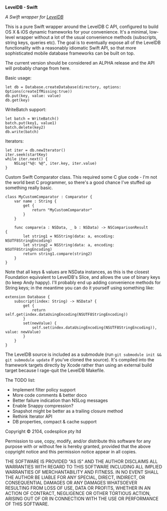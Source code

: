 **LevelDB - Swift**

*A Swift wrapper for [LevelDB](http://leveldb.googlecode.com)*

This is a pure Swift wrapper around the LevelDB C API, configured to build OS X & iOS dynamic frameworks for your convenience. It's a minimal, low-level wrapper without a lot of the usual convenience methods (subscripts, string keys, queries etc). The goal is to eventually expose all of the LevelDB functionality with a reasonably idiomatic Swift API, so that more sophisticated mobile database frameworks can be built on top. 

The current version should be considered an ALPHA release and the API will probably change from here. 

Basic usage:

	let db = Database.createDatabase(directory, options: Options(createIfMissing:true))
	db.put(key, value: value)
	db.get(key)

WriteBatch support:

	let batch = WriteBatch()
	batch.put(key1, value1)
	batch.delete(key2)
	db.write(batch)

Iterators:

	let iter = db.newIterator()
	iter.seek(startKey)
	while iter.next() {
		NSLog("%@: %@", iter.key, iter.value)
	}

Custom Swift Comparator class. This required some C glue code - I'm not the world best C programmer, so there's a good chance I've stuffed up something really basic.

	class MyCustomComparator : Comparator {
		var name : String {
			get {
				return "MyCustomComparator"
			}
		}
		
		func compare(a : NSData, _ b : NSData) -> NSComparisonResult 		{
			let string1 = NSString(data: a, encoding: NSUTF8StringEncoding)
			let string2 = NSString(data: a, encoding: NSUTF8StringEncoding)
			return string1.compare(string2)
		}
	}

Note that all keys & values are NSData instances, as this is the closest Foundation equivalent to LevelDB's Slice, and allows the use of binary keys (to keep Andy happy). I'll probably end up adding convenience methods for String keys; in the meantime you can do it yourself using something like:

	extension Database {
		subscript(index: String) -> NSData? {
			get {
				return self.get(index.dataUsingEncoding(NSUTF8StringEncoding))
			}
			set(newValue) {
				self.set(index.dataUsingEncoding(NSUTF8StringEncoding)), value: newValue)
			}
		}
	}

The LevelDB source is included as a submodule (run `git submodule init && git submodule update` if you've cloned the source). It's compiled into the framework targets directly by Xcode rather than using an external build target because I rage-quit the LevelDB Makefile.

The TODO list:

* Implement filter policy support
* More code comments & better doco
* Better failure indication than NSLog messages
* Enable Snappy compression?
* Snapshot might be better as a trailing closure method 
* Rethink Iterator API
* DB properties, compact & cache support


Copyright © 2104, codesplice pty ltd

Permission to use, copy, modify, and/or distribute this software for any purpose with or without fee is hereby granted, provided that the above copyright notice and this permission notice appear in all copies.

THE SOFTWARE IS PROVIDED "AS IS" AND THE AUTHOR DISCLAIMS ALL WARRANTIES WITH REGARD TO THIS SOFTWARE INCLUDING ALL IMPLIED WARRANTIES OF MERCHANTABILITY AND FITNESS. IN NO EVENT SHALL THE AUTHOR BE LIABLE FOR ANY SPECIAL, DIRECT, INDIRECT, OR CONSEQUENTIAL DAMAGES OR ANY DAMAGES WHATSOEVER RESULTING FROM LOSS OF USE, DATA OR PROFITS, WHETHER IN AN ACTION OF CONTRACT, NEGLIGENCE OR OTHER TORTIOUS ACTION, ARISING OUT OF OR IN CONNECTION WITH THE USE OR PERFORMANCE OF THIS SOFTWARE.